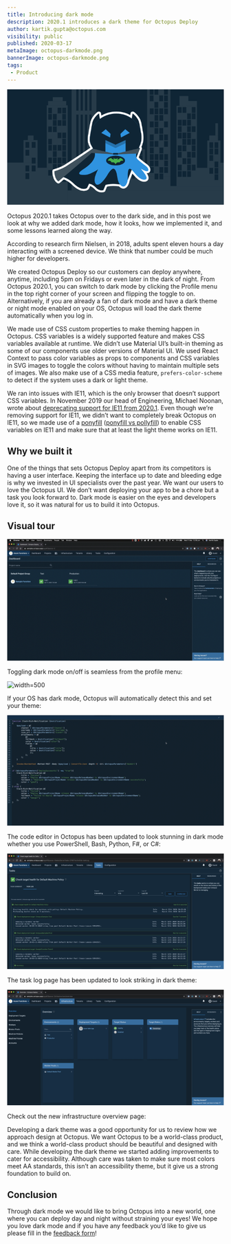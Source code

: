 ```yaml
---
title: Introducing dark mode
description: 2020.1 introduces a dark theme for Octopus Deploy
author: kartik.gupta@octopus.com
visibility: public
published: 2020-03-17
metaImage: octopus-darkmode.png
bannerImage: octopus-darkmode.png
tags:
 - Product
---
```


![Introducing dark mode](octopus-darkmode.png)

Octopus 2020.1 takes Octopus over to the dark side, and in this post we look at why we added dark mode, how it looks, how we implemented it, and some lessons learned along the way.

According to research firm Nielsen, in 2018, adults spent eleven hours a day interacting with a screened device. We think that number could be much higher for developers.

We created Octopus Deploy so our customers can deploy anywhere, anytime, including 5pm on Fridays or even later in the dark of night. From Octopus 2020.1, you can switch to dark mode by clicking the Profile menu in the top right corner of your screen and flipping the toggle to on. Alternatively, if you are already a fan of dark mode and have a dark theme or night mode enabled on your OS, Octopus will load the dark theme automatically when you log in.

We made use of CSS custom properties to make theming happen in Octopus. CSS variables is a widely supported feature and makes CSS variables available at runtime. We didn’t use Material UI’s built-in theming as some of our components use older versions of Material UI. We used React Context to pass color variables as props to components and CSS variables in SVG images to toggle the colors without having to maintain multiple sets of images. We also make use of a CSS media feature, `prefers-color-scheme` to detect if the system uses a dark or light theme.

We ran into issues with IE11, which is the only browser that doesn’t support CSS variables. In November 2019 our head of Engineering, Michael Noonan, wrote about [deprecating support for IE11 from 2020.1](https://octopus.com/blog/raising-minimum-requirements-for-octopus-server). Even though we’re removing support for IE11, we didn’t want to completely break Octopus on IE11, so we made use of a [ponyfill](https://jhildenbiddle.github.io/css-vars-ponyfill/#/) ([ponyfill vs pollyfill](https://ponyfoo.com/articles/polyfills-or-ponyfills)) to enable CSS variables on IE11 and make sure that at least the light theme works on IE11.

## Why we built it

One of the things that sets Octopus Deploy apart from its competitors is having a user interface. Keeping the interface up to date and bleeding edge is why we invested in UI specialists over the past year. We want our users to love the Octopus UI. We don’t want deploying your app to be a chore but a task you look forward to. Dark mode is easier on the eyes and developers love it, so it was natural for us to build it into Octopus.

## Visual tour

![](darkmode-toggle.gif "width=500")

Toggling dark mode on/off is seamless from the profile menu:

![](darkmode-auto-detect.gif "width=500")

If your OS has dark mode, Octopus will automatically detect this and set your theme:

![](darkmode-code-editor.gif "width=500")

The code editor in Octopus has been updated to look stunning in dark mode whether you use PowerShell, Bash, Python, F#, or C#:

![](darkmode-task-log.png "width=500")

The task log page has been updated to look striking in dark theme:

![](darkmode-infrastructure-overview.png "width=500")

Check out the new infrastructure overview page:

Developing a dark theme was a good opportunity for us to review how we approach design at Octopus. We want Octopus to be a world-class product, and we think a world-class product should be beautiful and designed with care. While developing the dark theme we started adding improvements to cater for accessibility. Although care was taken to make sure most colors meet AA standards, this isn’t an accessibility theme, but it give us a strong foundation to build on.

## Conclusion

Through dark mode we would like to bring Octopus into a new world, one where you can deploy day and night without straining your eyes! We hope you love dark mode and if you have any feedback you’d like to give us please fill in the [feedback form](https://octopusdeploy.typeform.com/to/jVl7gN)!

